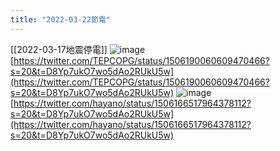 ```yaml
---
title: "2022-03-22節電"
---
```


[[2022-03-17地震停電]]
![image](https://gyazo.com/44451f2754e645f11d99615a8aa38169/thumb/1000)
[https://twitter.com/TEPCOPG/status/1506190060609470466?s=20&t=D8Yp7ukO7wo5dAo2RUkU5w](https://twitter.com/TEPCOPG/status/1506190060609470466?s=20&t=D8Yp7ukO7wo5dAo2RUkU5w)
![image](https://gyazo.com/53ef0791859f2eeb5895b15cdd75bb63/thumb/1000)
[https://twitter.com/hayano/status/1506166517964378112?s=20&t=D8Yp7ukO7wo5dAo2RUkU5w](https://twitter.com/hayano/status/1506166517964378112?s=20&t=D8Yp7ukO7wo5dAo2RUkU5w)
